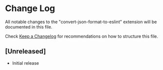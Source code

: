 # Change Log

All notable changes to the "convert-json-format-to-eslint" extension will be documented in this file.

Check [Keep a Changelog](http://keepachangelog.com/) for recommendations on how to structure this file.

## [Unreleased]

- Initial release
